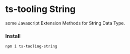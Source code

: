 # ts-tooling String

some Javascript Extension Methods for String Data Type.

### Install

```bash
npm i ts-tooling-string
```
